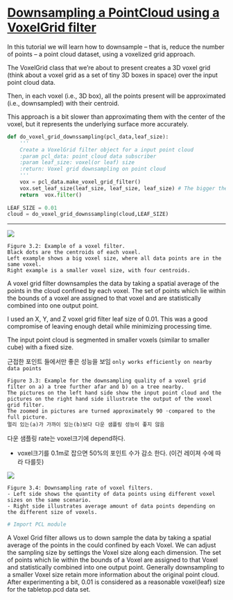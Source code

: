 
# [Downsampling a PointCloud using a VoxelGrid filter](http://pointclouds.org/documentation/tutorials/voxel_grid.php#voxelgrid)


In this tutorial we will learn how to downsample – that is, reduce the number of points – a point cloud dataset, using a voxelized grid approach.

The VoxelGrid class that we’re about to present creates a 3D voxel grid (think about a voxel grid as a set of tiny 3D boxes in space) over the input point cloud data. 

Then, in each voxel (i.e., 3D box), all the points present will be approximated (i.e., downsampled) with their centroid. 

This approach is a bit slower than approximating them with the center of the voxel, but it represents the underlying surface more accurately.


```python 
def do_voxel_grid_downssampling(pcl_data,leaf_size):
    '''
    Create a VoxelGrid filter object for a input point cloud
    :param pcl_data: point cloud data subscriber
    :param leaf_size: voxel(or leaf) size
    :return: Voxel grid downsampling on point cloud
    '''
    vox = pcl_data.make_voxel_grid_filter()
    vox.set_leaf_size(leaf_size, leaf_size, leaf_size) # The bigger the leaf size the less information retained
    return  vox.filter()
    
LEAF_SIZE = 0.01
cloud = do_voxel_grid_downssampling(cloud,LEAF_SIZE)
```





---

![](https://i.imgur.com/giosTpW.png)

```
Figure 3.2: Example of a voxel filter.
Black dots are the centroids of each voxel.
Left example shows a big voxel size, where all data points are in the same voxel.
Right example is a smaller voxel size, with four centroids.
```

A voxel grid filter downsamples the data by taking a spatial average of the points in the cloud confined by each voxel. The set of points which lie within the bounds of a voxel are assigned to that voxel and are statistically combined into one output point.

I used an X, Y, and Z voxel grid filter leaf size of 0.01. This was a good compromise of leaving enough detail while minimizing processing time.

The input point cloud is segmented in smaller voxels \(similar to smaller cube\) with a fixed size.

근접한 포인트 들에서만 좋은 성능을 보임 `only works efficiently on nearby data points`


```
Figure 3.3: Example for the downsampling quality of a voxel grid filter on a) a tree further afar and b) on a tree nearby.
The pictures on the left hand side show the input point cloud and the pictures on the right hand side illustrate the output of the voxel grid filter.
The zoomed in pictures are turned approximately 90 ◦compared to the full picture.
멀리 있는(a)가 가까이 있는(b)보다 다운 샘플링 성능이 좋지 않음
```

다운 샘플링 rate는 voxel크기에 depend하다.

* voxel크기를 0.1m로 잡으면 50%의 포인트 수가 감소 한다. \(이건 레이져 수에 따라 다를듯\)

![](https://i.imgur.com/BMFmPzv.png)


```
Figure 3.4: Downsampling rate of voxel filters.
- Left side shows the quantity of data points using different voxel sizes on the same scenario.
- Right side illustrates average amount of data points depending on the different size of voxels.
```

```python
# Import PCL module


```
A Voxel Grid filter allows us to down sample the data by taking a spatial average of the points in the could confined by
each Voxel. We can adjust the sampling size by settings the Voxel size along each dimension. The set of points which lie
within the bounds of a Voxel are assigned to that Voxel and statistically combined into one output point.
Generally downsampling to a smaller Voxel size retain more information about the original point cloud.
After experimenting a bit, 0.01 is considered as a reasonable voxel(leaf) size for the tabletop.pcd data set.
```





